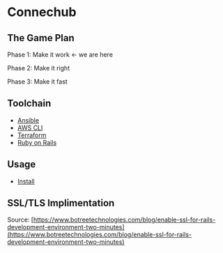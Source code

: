 # Connechub

## The Game Plan

Phase 1: Make it work <- we are here

Phase 2: Make it right

Phase 3: Make it fast

## Toolchain

- [Ansible](https://www.ansible.com/)
- [AWS CLI](https://aws.amazon.com)
- [Terraform](https://app.terraform.io/app/ConnecHub/workspaces)
- [Ruby on Rails](https://rubyonrails.org/)


## Usage

- [Install](./docs/INSTALL.md)

## SSL/TLS Implimentation

Source: [https://www.botreetechnologies.com/blog/enable-ssl-for-rails-development-environment-two-minutes](https://www.botreetechnologies.com/blog/enable-ssl-for-rails-development-environment-two-minutes)
